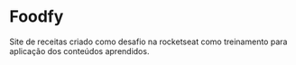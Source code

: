 # Foodfy
Site de receitas criado como desafio na rocketseat como treinamento para aplicação dos conteúdos aprendidos.
